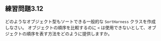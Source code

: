 ## 練習問題3.12

どのようなオブジェクト型もソートできる一般的な `SortHarness` クラスを作成しなさい。
オブジェクトの順序を比較するのに `<` は使用できないとして、オブジェクトの順序を表す方法をどのように提供しますか。

